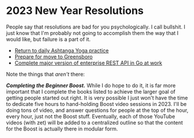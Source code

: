 # 2023 New Year Resolutions

People say that resolutions are bad for you psychologically. I call bullshit. I just know that I'm probably not going to accomplish them the way that I would like, but failure is a part of it.

* [Return to daily Ashtanga Yoga practice](../1896?L)
* [Prepare for move to Greensboro](../1897?L)
* [Complete major version of enterprise REST API in Go at work](../1898?L)

Note the things that *aren't* there:

***Completing the Beginner Boost.*** While I do hope to do it, it is far more important that I complete the books listed to achieve the larger goal of getting people started out right. It is very possible I just won't have the time to dedicate five hours to hand-holding Boost video sessions in 2023. I'll be doing tons of video, and answer questions for people at the top of the hour, every hour, just not the Boost stuff. Eventually, each of those YouTube videos (with zet) will be added to a centralized outline so that the content for the Boost is actually there in modular form.


